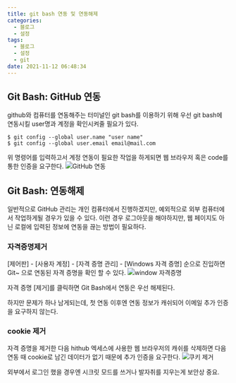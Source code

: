 ```yaml
---
title: git bash 연동 및 연동해제
categories:
  - 블로그
  - 설정
tags:
  - 블로그
  - 설정
  - git
date: 2021-11-12 06:48:34
---
```

  
## Git Bash: GitHub 연동

github와 컴퓨터를 연동해주는 터미널인 git bash를 이용하기 위해 우선 git bash에 연동시킬 user명과 계정을 확인시켜줄 필요가 있다.
```
$ git config --global user.name "user name"
$ git config --global user.email email@mail.com
```

위 명령어를 입력하고서 계정 연동이 필요한 작업을 하게되면 웹 브라우저 혹은 code를 통한 인증을 요구한다.
![GitHub 연동](/images/2111/GitBash_connect/연동.png)


## Git Bash: 연동해제

일반적으로 GitHub 관리는 개인 컴퓨터에서 진행하겠지만, 예외적으로 외부 컴퓨터에서 작업하게될 경우가 있을 수 있다.
이런 경우 로그아웃을 해야하지만, 웹 페이지도 아닌 로컬에 입력된 정보에 연동을 끊는 방법이 필요하다.

### 자격증명제거

[제어판] - [사용자 계정] - [자격 증명 관리] - [Windows 자격 증명] 순으로 진입하면 Git~ 으로 연동된 자격 증명을 확인 할 수 있다.
![window 자격증명](/images/2111/GitBash_connect/연동해제.png)

자격 증명 [제거]를 클릭하면 Git Bash에서 연동은 우선 해제된다.

하지만 문제가 하나 남게되는데, 첫 연동 이후엔 연동 정보가 캐쉬되어 이메일 추가 인증을 요구하지 않는다.

### cookie 제거

자격 증명을 제거한 다음 hithub 엑세스에 사용한 웹 브라우저의 캐쉬를 삭제하면 다음 연동 때 cookie로 남긴 데이터가 없기 때문에 추가 인증을 요구한다.
![쿠키 제거](/images/2111/GitBash_connect/del_cookie.png)

외부에서 로그인 했을 경우엔 시크릿 모드를 쓰거나 발자취를 지우는게 보안상 중요.